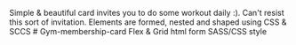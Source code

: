 Simple & beautiful card invites you to do some workout daily :). 
Can't resist this sort of invitation. 
Elements are formed, nested and shaped using CSS & SCCS # Gym-membership-card
Flex & Grid
html form
SASS/CSS style
